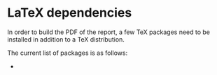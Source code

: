 # LaTeX dependencies

In order to build the PDF of the report, a few TeX packages need to be installed in addition to a TeX distribution.

The current list of packages is as follows:

- 
